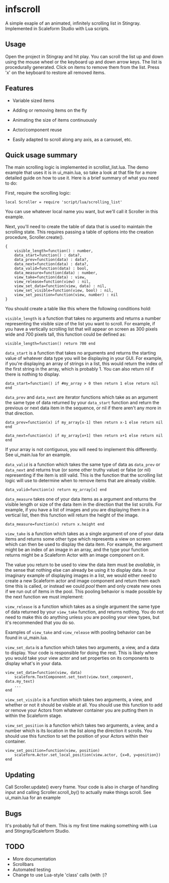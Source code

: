 infscroll
=========

A simple exaple of an animated, infinitely scrolling list in Stingray.
Implemented in Scaleform Studio with Lua scripts.

Usage
-----

Open the project in Stingray and hit play. You can scroll the list up and down
using the mouse wheel or the keyboard up and down arrow keys. The list is
procedurally generated. Click on items to remove them from the list. Press 'x'
on the keyboard to restore all removed items.

Features
--------

* Variable sized items

* Adding or removing items on the fly

* Animating the size of items continuously

* Actor/component reuse

* Easily adapted to scroll along any axis, as a carousel, etc.

Quick usage summary
-------------------

The main scrolling logic is implemented in scrollist_list.lua. The demo
example that uses it is in ui_main.lua, so take a look at that file for a more
detailed guide on how to use it. Here is a brief summary of what you need to do:

First, require the scrolling logic:

	local Scroller = require 'script/lua/scrolling_list'

You can use whatever local name you want, but we'll call it Scroller in this
example.

Next, you'll need to create the table of data that is used to maintain the
scrolling state. This requires passing a table of options into the creation
procedure, Scroller.create().

	{
		visible_length=function() : number,
		data_start=function() : data?,
		data_prev=function(data) : data?,
		data_next=function(data) : data?,
		data_valid=function(data) : bool,
		data_measure=function(data) : number,
		view_take=function(data) : view,
		view_release=function(view) : nil,
		view_set_data=function(view, data) : nil,
		view_set_visible=function(view, bool) : nil,
		view_set_position=function(view, number) : nil
	}

You should create a table like this where the following conditions hold:

`visible_length` is a function that takes no arguments and returns a number
representing the visible size of the list you want to scroll. For example, if
you have a vertically scrolling list that will appear on screen as 300 pixels
wide and 700 pixels tall, this function could be defined as:

	visible_length=function() return 700 end

`data_start` is a function that takes no arguments and returns the starting
value of whatever data type you will be displaying in your GUI. For example,
if you're displaying an array of strings in a list, this would return the
index of the first string in the array, which is probably 1. You can also
return nil if there is nothing to display.

	data_start=function() if #my_array > 0 then return 1 else return nil end

`data_prev` and `data_next` are iterator functions which take as an argument
the same type of data returned by your `data_start` function and return the
previous or next data item in the sequence, or nil if there aren't any more in
that direction.

	data_prev=function(x) if my_array[x-1] then return x-1 else return nil end

	data_next=function(x) if my_array[x+1] then return x+1 else return nil end

If your array is not contiguous, you will need to implement this differently.
See ui_main.lua for an example.

`data_valid` is a function which takes the same type of data as `data_prev` or
`data_next` and returns true (or some other truthy value) or false (or nil)
representing if the item is still valid. This is the function that the
scrolling list logic will use to determine when to remove items that are
already visible.

	data_valid=function(x) return my_array[x] end

`data_measure` takes one of your data items as a argument and returns the
visible length or size of the data item in the direction that the list
scrolls. For example, if you have a list of images and you are displaying them
in a vertical list, then this function will return the height of the image.

	data_measure=function(x) return x.height end

`view_take` is a function which takes as a single argument of one of your data
items and returns some other type which represents a view on screen which can
then be used to display the data item. For example, the argument might be an
index of an image in an array, and the type your function returns might be a
Scaleform Actor with an image component on it.

The value you return to be used to view the data item must be *available*, in
the sense that nothing else can already be using it to display data. In our
imaginary example of displaying images in a list, we would either need to
create a new Scaleform actor and image component and return them each time
this is called, or instead we could *pool* them and only create new ones if we
run out of items in the pool. This pooling behavior is made possible by the
next function we must implement:

`view_release` is a function which takes as a single argument the same type of
data returned by your `view_take` function, and returns nothing. You do not
need to make this do anything unless you are pooling your view types, but it's
recommended that you do so.

Examples of `view_take` and `view_release` with pooling behavior can be found
in ui_main.lua.

`view_set_data` is a function which takes two arguments, a view, and a data to
display. Your code is responsible for doing the rest. This is likely where you
would take your view actor and set properties on its components to display
what's in your data.

	view_set_data=function(view, data)
		scaleform.TextComponent.set_text(view.text_component, data.my_text)
		...
	end

`view_set_visible` is a function which takes two arguments, a view, and
whether or not it should be visible at all. You should use this function to
add or remove your Actors from whatever container you are putting them in
within the Scaleform stage.

`view_set_position` is a function which takes two arguments, a view, and a
number which is its location in the list along the direction it scrolls. You
should use this function to set the position of your Actors within their
container.

	view_set_position=function(view, position)
		scaleform.Actor.set_local_position(view.actor, {x=0, y=position})
	end

Updating
--------

Call Scroller.update() every frame. Your code is also in charge of handling
input and calling Scroller.scroll_by() to actually make things scroll. See
ui_main.lua for an example

Bugs
----

It's probably full of them. This is my first time making something with Lua
and Stingray/Scaleform Studio.

TODO
----

* More documentation
* Scrollbars
* Automated testing
* Change to use Lua-style 'class' calls (with :)?